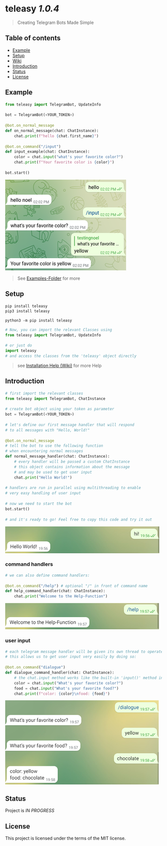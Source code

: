 # teleasy _1.0.4_
> Creating Telegram Bots Made Simple 

## Table of contents
* [Example](#example)
* [Setup](#setup)
* [Wiki](https://github.com/noel-friedrich/teleasy/wiki)
* [Introduction](#introduction)
* [Status](#status)
* [License](#license)

## Example
```python
from teleasy import TelegramBot, UpdateInfo

bot = TelegramBot(<YOUR_TOKEN>)

@bot.on_normal_message
def on_normal_message(chat: ChatInstance):
    chat.print(f"hello {chat.first_name}")

@bot.on_command("/input")
def input_example(chat: ChatInstance):
    color = chat.input("what's your favorite color?")
    chat.print(f"Your favorite color is {color}")

bot.start()
```
![Telegram-Chat](https://github.com/noel-friedrich/teleasy/blob/main/screenshots/primary-example.png?raw=true "chat")

> See [Examples-Folder](https://github.com/noel-friedrich/teleasy/tree/main/examples) for more

## Setup

```
pip install teleasy
pip3 install teleasy
```
```
python3 -m pip install teleasy
```
```python
# Now, you can import the relevant Classes using
from teleasy import TelegramBot, UpdateInfo

# or just do
import teleasy
# and access the classes from the 'teleasy' object directly
```
> see [Installation Help \(Wiki\)](https://github.com/noel-friedrich/teleasy/wiki#installation-help) for more Help

## Introduction

```python
# first import the relevant classes
from teleasy import TelegramBot, ChatInstance

# create bot object using your token as parameter
bot = TelegramBot(<YOUR_TOKEN>)

# let's define our first message handler that will respond
# to all messages with "Hello, World!"

@bot.on_normal_message
# tell the bot to use the following function
# when encountering normal messages
def normal_message_handler(chat: ChatInstance):
    # every handler will be passed a custom ChatInstance
    # this object contains information about the message
    # and may be used to get user input
    chat.print("Hello World!")
    
# handlers are run in parallel using multithreading to enable
# very easy handling of user input

# now we need to start the bot
bot.start()

# and it's ready to go! Feel free to copy this code and try it out
```
![Telegram-Chat](https://github.com/noel-friedrich/teleasy/blob/7e1d6d457c0a1bb01cfed4a17b40d4de1979abb2/screenshots/example1.PNG "chat")
### command handlers

```python
# we can also define command handlers:

@bot.on_command("/help") # optional "/" in front of command name
def help_command_handler(chat: ChatInstance):
    chat.print("Welcome to the Help-Function")
```
![Telegram-Chat](https://github.com/noel-friedrich/teleasy/blob/7e1d6d457c0a1bb01cfed4a17b40d4de1979abb2/screenshots/helpfunction.PNG "chat")
### user input

```python
# each telegram message handler will be given its own thread to operate in
# this allows us to get user input very easily by doing so:

@bot.on_command("dialogue")
def dialogue_command_handler(chat: ChatInstance):
    # the chat.input method works like the built-in 'input()' method in python
    color = chat.input("What's your favorite color?")
    food = chat.input("What's your favorite food?")
    chat.print(f"color: {color}\nfood: {food}")
```
![Telegram-Chat](https://github.com/noel-friedrich/teleasy/blob/7e1d6d457c0a1bb01cfed4a17b40d4de1979abb2/screenshots/dialogue.PNG "chat")

## Status
Project is _IN PROGRESS_

## License
This project is licensed under the terms of the MIT license.
